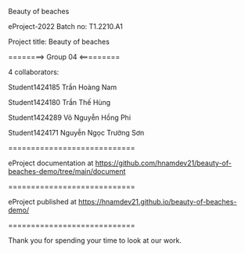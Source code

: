 Beauty of beaches

eProject-2022 Batch no: T1.2210.A1

Project title: Beauty of beaches

========> Group 04 <=========

4 collaborators:

Student1424185 Trần Hoàng Nam

Student1424180 Trần Thế Hùng

Student1424289 Võ Nguyễn Hồng Phi

Student1424171 Nguyễn Ngọc Trường Sơn

============================

eProject documentation at https://github.com/hnamdev21/beauty-of-beaches-demo/tree/main/document

============================

eProject published at https://hnamdev21.github.io/beauty-of-beaches-demo/

============================

Thank you for spending your time to look at our work.
